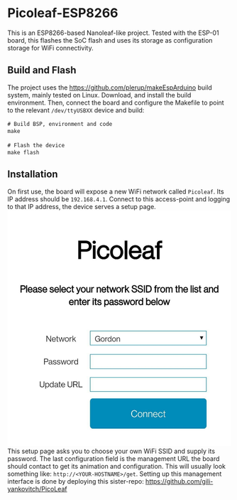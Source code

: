 # Picoleaf-ESP8266
This is an ESP8266-based Nanoleaf-like project. Tested with the ESP-01 board, this flashes the SoC flash and uses its storage as configuration storage for WiFi connectivity.

## Build and Flash
The project uses the https://github.com/plerup/makeEspArduino build system, mainly tested on Linux. Download, and install the build environment. Then, connect the board and configure the Makefile to point to the relevant `/dev/ttyUSBXX` device and build:
```
# Build BSP, environment and code
make

# Flash the device
make flash
```

## Installation
On first use, the board will expose a new WiFi network called `Picoleaf`. Its IP address should be `192.168.4.1`. Connect to this access-point and logging to that IP address, the device serves a setup page.
![Picoleaf Setup](picoleaf-esp8266-setup.jpg)
This setup page asks you to choose your own WiFi SSID and supply its password. The last configuration field is the management URL the board should contact to get its animation and configuration. This will usually look something like: `http://<YOUR-HOSTNAME>/get`. Setting up this management interface is done by deploying this sister-repo: https://github.com/gili-yankovitch/PicoLeaf
